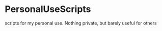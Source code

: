PersonalUseScripts
==================

scripts for my personal use. Nothing private, but barely useful for others
